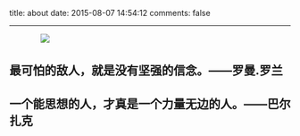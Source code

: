 title: about
date: 2015-08-07 14:54:12
comments: false

---








　　　　![](http://i.imgur.com/agc5iyW.png)



**最可怕的敌人，就是没有坚强的信念。——罗曼.罗兰**
- 
 
**一个能思想的人，才真是一个力量无边的人。——巴尔扎克**
- 
 
